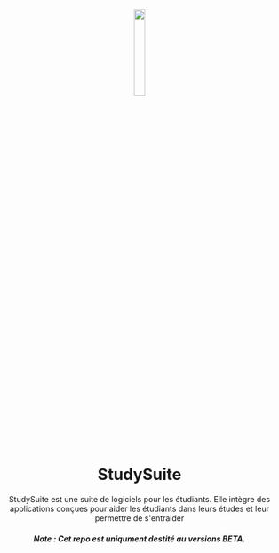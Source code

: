 <div align="center">
	<img align="center" width="20%" src="./Images/StudySuite-Logo.png">
	<h1 align="center">StudySuite</h1>
	<p align="center">StudySuite est une suite de logiciels pour les étudiants. Elle intègre des applications conçues pour aider les étudiants dans leurs études et leur permettre de s'entraider</p>
	<h5 align="center">Note : Cet repo est uniqument destité au versions BETA.</h5>
</div>
